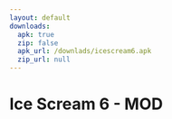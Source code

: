 ```yaml
---
layout: default
downloads:
  apk: true
  zip: false
  apk_url: /downlads/icescream6.apk
  zip_url: null
---
```

<h1>Ice Scream 6 - MOD</1>
